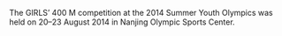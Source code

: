 The GIRLS’ 400 M competition at the 2014 Summer Youth Olympics was held on 20–23 August 2014 in Nanjing Olympic Sports Center.
